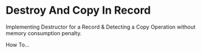 # Destroy And Copy In Record
Implementing Destructor for a Record &amp; Detecting a Copy Operation without memory consumption penalty.

How To...
